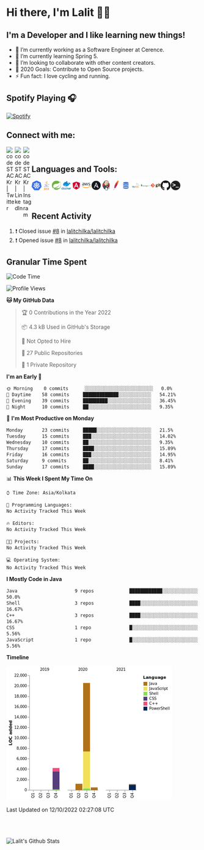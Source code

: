 # Hi there, I'm Lalit 🙋‍♂️

## I'm a Developer and I like learning new things!

- 🔭 I’m currently working as a Software Engineer at Cerence.
- 🌱 I’m currently learning Spring 5.
- 👯 I’m looking to collaborate with other content creators.
- 🥅 2020 Goals: Contribute to Open Source projects.
- ⚡ Fun fact: I love cycling and running.

## Spotify Playing 🎧

[![Spotify](https://novatorem.lalitchilka.vercel.app/api/spotify)](https://open.spotify.com/user/31i6w5se43qiaiv74epz7je3ogqi)

## Connect with me:

[<img align="left" alt="codeSTACKr | Twitter" width="22px" src="https://cdn.jsdelivr.net/npm/simple-icons@v3/icons/twitter.svg" />][twitter]
[<img align="left" alt="codeSTACKr | LinkedIn" width="22px" src="https://cdn.jsdelivr.net/npm/simple-icons@v3/icons/linkedin.svg" />][linkedin]
[<img align="left" alt="codeSTACKr | Instagram" width="22px" src="https://cdn.jsdelivr.net/npm/simple-icons@v3/icons/instagram.svg" />][instagram]

<br />

## Languages and Tools:

<img align="left" alt="Kubernetes" width="26px" src="https://raw.githubusercontent.com/github/explore/80688e429a7d4ef2fca1e82350fe8e3517d3494d/topics/kubernetes/kubernetes.png" />
<img align="left" alt="Java" width="26px" src="https://raw.githubusercontent.com/github/explore/80688e429a7d4ef2fca1e82350fe8e3517d3494d/topics/java/java.png" />
<img align="left" alt="Spring-boot" width="26px" src="https://raw.githubusercontent.com/github/explore/80688e429a7d4ef2fca1e82350fe8e3517d3494d/topics/spring-boot/spring-boot.png" />
<img align="left" alt="Docker" width="26px" src="https://raw.githubusercontent.com/github/explore/80688e429a7d4ef2fca1e82350fe8e3517d3494d/topics/docker/docker.png" />
<img align="left" alt="Angular" width="26px" src="https://raw.githubusercontent.com/github/explore/80688e429a7d4ef2fca1e82350fe8e3517d3494d/topics/angular/angular.png" />
<img align="left" alt="AWS" width="26px" src="https://raw.githubusercontent.com/github/explore/e94815998e4e0713912fed477a1f346ec04c3da2/topics/aws/aws.png" />
<img align="left" alt="Ansible" width="26px" src="https://raw.githubusercontent.com/github/explore/80688e429a7d4ef2fca1e82350fe8e3517d3494d/topics/ansible/ansible.png" />
<img align="left" alt="Jenkins" width="26px" src="https://github.com/github/explore/blob/master/topics/jenkins/jenkins.png" />
<img align="left" alt="Maven" width="26px" src="https://raw.githubusercontent.com/github/explore/361e2821e2dea67711cde99c9c40ed357061cf27/topics/maven/maven.png" />
<img align="left" alt="SQL" width="26px" src="https://raw.githubusercontent.com/github/explore/80688e429a7d4ef2fca1e82350fe8e3517d3494d/topics/sql/sql.png" />
<img align="left" alt="MySQL" width="26px" src="https://raw.githubusercontent.com/github/explore/80688e429a7d4ef2fca1e82350fe8e3517d3494d/topics/mysql/mysql.png" />
<img align="left" alt="MongoDB" width="26px" src="https://raw.githubusercontent.com/github/explore/80688e429a7d4ef2fca1e82350fe8e3517d3494d/topics/mongodb/mongodb.png" />
<img align="left" alt="Git" width="26px" src="https://raw.githubusercontent.com/github/explore/80688e429a7d4ef2fca1e82350fe8e3517d3494d/topics/git/git.png" />
<img align="left" alt="GitHub" width="26px" src="https://raw.githubusercontent.com/github/explore/78df643247d429f6cc873026c0622819ad797942/topics/github/github.png" />
<img align="left" alt="Terminal" width="26px" src="https://raw.githubusercontent.com/github/explore/80688e429a7d4ef2fca1e82350fe8e3517d3494d/topics/terminal/terminal.png" />

<br />
<br />
<br />

## Recent Activity

<!--START_SECTION:activity-->
1. ❗️ Closed issue [#8](https://github.com/lalitchilka/lalitchilka/issues/8) in [lalitchilka/lalitchilka](https://github.com/lalitchilka/lalitchilka)
2. ❗️ Opened issue [#8](https://github.com/lalitchilka/lalitchilka/issues/8) in [lalitchilka/lalitchilka](https://github.com/lalitchilka/lalitchilka)
<!--END_SECTION:activity-->

## Granular Time Spent

<!--START_SECTION:waka-->
![Code Time](http://img.shields.io/badge/Code%20Time-20%20hrs%2013%20mins-blue)

![Profile Views](http://img.shields.io/badge/Profile%20Views-0-blue)

**🐱 My GitHub Data** 

> 🏆 0 Contributions in the Year 2022
 > 
> 📦 4.3 kB Used in GitHub's Storage 
 > 
> 🚫 Not Opted to Hire
 > 
> 📜 27 Public Repositories 
 > 
> 🔑 1 Private Repository 
 > 
**I'm an Early 🐤** 

```text
🌞 Morning    0 commits      ░░░░░░░░░░░░░░░░░░░░░░░░░   0.0% 
🌆 Daytime    58 commits     █████████████░░░░░░░░░░░░   54.21% 
🌃 Evening    39 commits     █████████░░░░░░░░░░░░░░░░   36.45% 
🌙 Night      10 commits     ██░░░░░░░░░░░░░░░░░░░░░░░   9.35%

```
📅 **I'm Most Productive on Monday** 

```text
Monday       23 commits     █████░░░░░░░░░░░░░░░░░░░░   21.5% 
Tuesday      15 commits     ███░░░░░░░░░░░░░░░░░░░░░░   14.02% 
Wednesday    10 commits     ██░░░░░░░░░░░░░░░░░░░░░░░   9.35% 
Thursday     17 commits     ████░░░░░░░░░░░░░░░░░░░░░   15.89% 
Friday       16 commits     ███░░░░░░░░░░░░░░░░░░░░░░   14.95% 
Saturday     9 commits      ██░░░░░░░░░░░░░░░░░░░░░░░   8.41% 
Sunday       17 commits     ████░░░░░░░░░░░░░░░░░░░░░   15.89%

```


📊 **This Week I Spent My Time On** 

```text
⌚︎ Time Zone: Asia/Kolkata

💬 Programming Languages: 
No Activity Tracked This Week

🔥 Editors: 
No Activity Tracked This Week

🐱‍💻 Projects: 
No Activity Tracked This Week

💻 Operating System: 
No Activity Tracked This Week

```

**I Mostly Code in Java** 

```text
Java                     9 repos             ████████████░░░░░░░░░░░░░   50.0% 
Shell                    3 repos             ████░░░░░░░░░░░░░░░░░░░░░   16.67% 
C++                      3 repos             ████░░░░░░░░░░░░░░░░░░░░░   16.67% 
CSS                      1 repo              █░░░░░░░░░░░░░░░░░░░░░░░░   5.56% 
JavaScript               1 repo              █░░░░░░░░░░░░░░░░░░░░░░░░   5.56%

```


**Timeline**

![Chart not found](https://raw.githubusercontent.com/lalitchilka/lalitchilka/master/charts/bar_graph.png) 


 Last Updated on 12/10/2022 02:27:08 UTC
<!--END_SECTION:waka-->

<br />
<br />
<br />

<img align="left" alt="Lalit's Github Stats" src="https://github-readme-stats.lalitchilka.vercel.app/api?username=lalitchilka&show_icons=true&hide_border=true" />

[twitter]: https://twitter.com/lalitchilka
[instagram]: https://instagram.com/lalitchilka
[linkedin]: https://www.linkedin.com/in/lalit-chilka/
